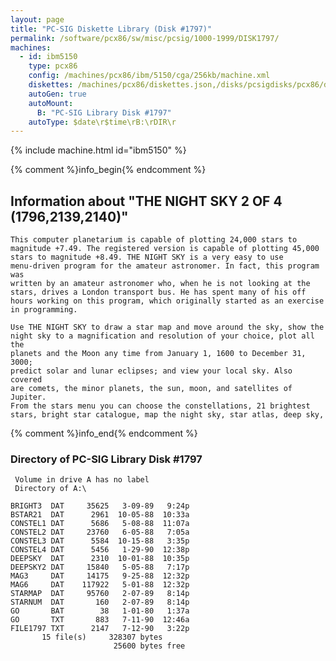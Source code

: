 ```yaml
---
layout: page
title: "PC-SIG Diskette Library (Disk #1797)"
permalink: /software/pcx86/sw/misc/pcsig/1000-1999/DISK1797/
machines:
  - id: ibm5150
    type: pcx86
    config: /machines/pcx86/ibm/5150/cga/256kb/machine.xml
    diskettes: /machines/pcx86/diskettes.json,/disks/pcsigdisks/pcx86/diskettes.json
    autoGen: true
    autoMount:
      B: "PC-SIG Library Disk #1797"
    autoType: $date\r$time\rB:\rDIR\r
---
```


{% include machine.html id="ibm5150" %}

{% comment %}info_begin{% endcomment %}

## Information about "THE NIGHT SKY 2 OF 4 (1796,2139,2140)"

    This computer planetarium is capable of plotting 24,000 stars to
    magnitude +7.49. The registered version is capable of plotting 45,000
    stars to magnitude +8.49. THE NIGHT SKY is a very easy to use
    menu-driven program for the amateur astronomer. In fact, this program
    was
    written by an amateur astronomer who, when he is not looking at the
    stars, drives a London transport bus. He has spent many of his off
    hours working on this program, which originally started as an exercise
    in programming.
    
    Use THE NIGHT SKY to draw a star map and move around the sky, show the
    night sky to a magnification and resolution of your choice, plot all the
    planets and the Moon any time from January 1, 1600 to December 31, 3000;
    predict solar and lunar eclipses; and view your local sky. Also covered
    are comets, the minor planets, the sun, moon, and satellites of Jupiter.
    From the stars menu you can choose the constellations, 21 brightest
    stars, bright star catalogue, map the night sky, star atlas, deep sky,
{% comment %}info_end{% endcomment %}


### Directory of PC-SIG Library Disk #1797

     Volume in drive A has no label
     Directory of A:\

    BRIGHT3  DAT     35625   3-09-89   9:24p
    BSTAR21  DAT      2961  10-05-88  10:33a
    CONSTEL1 DAT      5686   5-08-88  11:07a
    CONSTEL2 DAT     23760   6-05-88   7:05a
    CONSTEL3 DAT      5584  10-15-88   3:35p
    CONSTEL4 DAT      5456   1-29-90  12:38p
    DEEPSKY  DAT      2310  10-01-88  10:35p
    DEEPSKY2 DAT     15840   5-05-88   7:17p
    MAG3     DAT     14175   9-25-88  12:32p
    MAG6     DAT    117922   5-01-88  12:32p
    STARMAP  DAT     95760   2-07-89   8:14p
    STARNUM  DAT       160   2-07-89   8:14p
    GO       BAT        38   1-01-80   1:37a
    GO       TXT       883   7-11-90  12:46a
    FILE1797 TXT      2147   7-12-90   3:22p
           15 file(s)     328307 bytes
                           25600 bytes free
